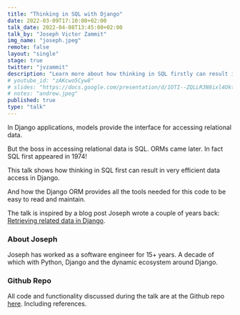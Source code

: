 ```yaml
---
title: "Thinking in SQL with Django"
date: 2022-03-09T17:10:00+02:00
talk_date: 2022-04-08T13:45:00+02:00
talk_by: "Joseph Victor Zammit"
img_name: "joseph.jpeg"
remote: false
layout: "single"
stage: true
twitter: "jvzammit"
description: "Learn more about how thinking in SQL firstly can result in very efficient data access in Django."
# youtube_id: "zAKcwo5Cyw8"
# slides: "https://docs.google.com/presentation/d/1OTI--ZQLLR3N8ixl4OktEwbXfiau_0BNXicl_3j5uYc/edit?usp=sharing"
# notes: "andrew.jpeg"
published: true
type: "talk"
---
```


In Django applications, models provide the interface for accessing relational data.

But the boss in accessing relational data is SQL. ORMs came later. In fact SQL first appeared in 1974!

This talk shows how thinking in SQL first can result in very efficient data access in Django.

And how the Django ORM provides all the tools needed for this code to be easy to read and maintain.

The talk is inspired by a blog post Joseph wrote a couple of years back: [Retrieving related data in Django](https://www.untangled.dev/2020/11/01/django-query-m2m-data/).

### About Joseph

Joseph has worked as a software engineer for 15+ years. A decade of which with Python, Django and the dynamic ecosystem around Django.

### Github Repo

All code and functionality discussed during the talk are at the Github repo [here](https://github.com/jvzammit/cph22). Including references.
